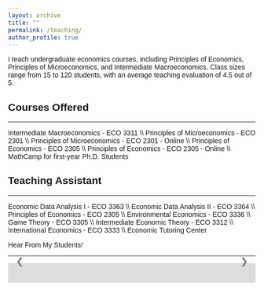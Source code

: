 ```yaml
---
layout: archive
title: ""
permalink: /teaching/
author_profile: true
---
```


I teach undergraduate economics courses, including Principles of Economics, Principles of Microeconomics, and Intermediate Macroeconomics. Class sizes range from 15 to 120 students, with an average teaching evaluation of 4.5 out of 5.


## Courses Offered
<hr> <!-- This adds a horizontal line below the heading -->
Intermediate Macroeconomics  - ECO 3311 \\
Principles of Microeconomics - ECO 2301 \\
Principles of Microeconomics - ECO 2301 - Online \\
Principles of Economics - ECO 2305 \\
Principles of Economics - ECO 2305 - Online \\
MathCamp for first-year Ph.D. Students 


## Teaching Assistant
<hr> <!-- This adds a horizontal line below the heading -->
Economic Data Analysis I - ECO 3363 \\
Economic Data Analysis II - ECO 3364 \\
Principles of Economics - ECO 2305 \\
Environmental Economics - ECO 3336  \\
Game Theory - ECO 3305 \\
Intermediate Economic Theory - ECO 3312 \\
International Economics - ECO 3333  \\
Economic Tutoring Center 


Hear From My Students!

<hr> <!-- This adds a horizontal line below the heading -->


<style>
<html>
<head>
<meta name="viewport" content="width=device-width, initial-scale=1">
<style>
* {box-sizing: border-box}
body {font-family: Verdana, sans-serif; margin:0}

/* Slideshow container */
.slideshow-container {
  position: relative;
  background: #f1f1f1f1;
}

/* Slides */
.mySlides {
  display: none;
  padding: 60px;
  text-align: center;
}

/* Next & previous buttons */
.prev, .next {
  cursor: pointer;
  position: absolute;
  top: 50%;
  width: auto;
  margin-top: -30px;
  padding: 16px;
  color: #888;
  font-weight: bold;
  font-size: 18px;
  border-radius: 0 3px 3px 0;
  user-select: none;
}

/* Position the "next button" to the right */
.next {
  position: absolute;
  right: 0;
  border-radius: 3px 0 0 3px;
}

/* On hover, add a black background color with a little bit see-through */
.prev:hover, .next:hover {
  background-color: rgba(0,0,0,0.8);
  color: white;
}

/* The dot/bullet/indicator container */
.dot-container {
    text-align: center;
    padding: 20px;
    background: #ddd;
}

/* The dots/bullets/indicators */
.dot {
  cursor: pointer;
  height: 10px;
  width: 10px;
  margin: 0 2px;
  background-color: #bbb;
  border-radius: 50%;
  display: inline-block;
  transition: background-color 0.6s ease;
}

/* Add a background color to the active dot/circle */
.active, .dot:hover {
  background-color: #717171;
}

/* Add an italic font style to all quotes */
q {font-style: italic;}

/* Add a blue color to the author */
.author {color: cornflowerblue;}

</style>

<div class="slideshow-container">
	
<div class="mySlides">
  <q>The professor, Mr. Jalal was the incredible with helping students in their own needed way. Between staying after class and office hours I think he has
helped out almost the entire class. Very organized and teaches at a great speed.</q>
</div>

<div class="mySlides">
  <q>Really wants you to learn and not just hand you work for a grade.</q>
</div>

<div class="mySlides">
  <q>Super kind and helpful guy. Very smart and always answers questions kindly. Very flexible.</q>
</div>

<div class="mySlides">
  <q>The most effective aspects were homework and the lectures. I got plenty of good practice from the homework and the lectures were interactive as he did practice problems
with us on the chalkboard.</q>
</div>
	
<div class="mySlides">
  <q>I think he cares deeply about his students and actually wants them to learn, contrary to other professors at the school. I appreciated his class although I seemed to struggle.</q>
</div>

<div class="mySlides">
  <q>He was a great professor and it felt like he knew what he was talking about and the way to teach it to the students.</q>
</div>

<div class="mySlides">
  <q>Your teaching was really helpful and help me understand concepts. Overall keep up the great work!!</q>
</div>

<div class="mySlides">
  <q>Nice and most understanding professor Ive ever had! Responds quickly to emails and easy to understand. Good lectures and good coverage on all course topics.</q>
</div>

<div class="mySlides">
  <q>Good and fair instructor who I respected and was fully engaged with the class</q>
</div>

<div class="mySlides">
  <q>Very nice instructor. Gave lots of opportunities for us to succeed and organized the class very well.</q>
</div>
	

<!-- Next and previous buttons -->
<a class="prev" onclick="plusSlides(-1)">&#10094;</a>
<a class="next" onclick="plusSlides(1)">&#10095;</a>

</div>

<div class="dot-container" id="dotContainer"></div>

<script>
let slideIndex = 1;
let totalSlides = 10;
let visibleDots = 5;
let autoPlayInterval = null; // store autoplay interval

showSlides(slideIndex);

// Next/Prev controls
function plusSlides(n) {
  showSlides(slideIndex += n);
}

// Dot controls
function currentSlide(n) {
  showSlides(slideIndex = n);
}

function showSlides(n) {
  let i;
  let slides = document.getElementsByClassName("mySlides");
  if (n > slides.length) {slideIndex = 1}
  if (n < 1) {slideIndex = slides.length}

  // Hide all slides
  for (i = 0; i < slides.length; i++) {
    slides[i].style.display = "none";  
  }
  // Show current slide
  slides[slideIndex-1].style.display = "block";  

  // Update dots
  updateDots();
}

function updateDots() {
  let dotContainer = document.getElementById("dotContainer");
  dotContainer.innerHTML = ""; // Clear existing dots

  // Calculate group
  let groupStart = Math.floor((slideIndex-1) / visibleDots) * visibleDots + 1;
  let groupEnd = Math.min(groupStart + visibleDots - 1, totalSlides);

  for (let i = groupStart; i <= groupEnd; i++) {
    let dot = document.createElement("span");
    dot.className = "dot";
    if (i === slideIndex) {
      dot.classList.add("active");
    }
    dot.setAttribute("onclick", "currentSlide(" + i + ")");
    dotContainer.appendChild(dot);
  }
}

/* Optional autoplay */
function startAutoPlay(interval=4000) {
  stopAutoPlay(); // clear existing interval
  autoPlayInterval = setInterval(() => {
    plusSlides(1);
  }, interval);
}
function stopAutoPlay() {
  if (autoPlayInterval) {
    clearInterval(autoPlayInterval);
    autoPlayInterval = null;
  }
}

// Start autoplay (every 4 seconds)
startAutoPlay(4000);
</script>